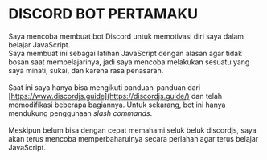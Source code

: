 # DISCORD BOT PERTAMAKU
Saya mencoba membuat bot Discord untuk memotivasi diri saya dalam belajar JavaScript.
\
Saya membuat ini sebagai latihan JavaScript dengan alasan agar tidak bosan saat mempelajarinya, jadi saya mencoba melakukan sesuatu yang saya minati, sukai, dan karena rasa penasaran.
\
\
Saat ini saya hanya bisa mengikuti panduan-panduan dari [https://www.discordjs.guide](https://discordjs.guide/) dan telah memodifikasi beberapa bagiannya. Untuk sekarang, bot ini hanya mendukung penggunaan *slash commands*.
\
\
Meskipun belum bisa dengan cepat memahami seluk beluk discordjs, saya akan terus mencoba memperbaharuinya secara perlahan agar terus belajar JavaScript.
